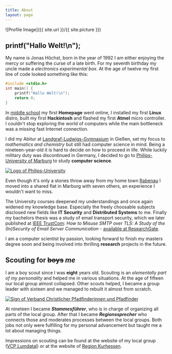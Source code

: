 ```yaml
---
title: About
layout: page
---
```

![Profile Image]({{ site.url }}/{{ site.picture }})

## printf("Hallo Welt!\n");

My name is Jonas Höchst, born in the year of 1992 I am either enjoying the mercy or suffering the curse of a late birth. For my seventh birthday my uncle made a *electronics experimental box*. At the age of twelve my first line of code looked something like this:

```c
#include <stdio.h>
int main() {
	printf("Hallo Welt!\n");
	return 0;
}
```

In [middle school](http://www.lumdatalschule.de) my first **Homepage** went online, I installed my first **Linux** distro, built my first **Hackintosh** and flashed my first **Atmel** micro controller. I couldn't stop exploring the world of computers while the main bottleneck was a missing fast Internet connection.

I did my Abitur at [Landgraf-Ludwigs-Gymnasium](http://www.llg-giessen.de) in Gießen, set my focus to *mathematics and chemistry* but still had computer science in mind. Being a nineteen-year-old it is hard to decide on how to proceed in life. While luckily military duty was discontinued in Germany, I decided to go to [Philips-University of Marburg](http://www.uni-marburg.de) to study **computer science**. 

[![Logo of Philips-University](https://upload.wikimedia.org/wikipedia/commons/9/9c/Uni_Marburg_Logo.svg)](https://commons.wikimedia.org/wiki/File:Uni_Marburg_Logo.svg)

Even though it's only a stones throw away from my home town [Rabenau](http://www.rabenau.de) I moved into a shared flat in Marburg with seven others, an experience I wouldn't want to miss.

The University courses deepened my understandings and once again widened my knowledge base. Especially the freely choosable subjects disclosed new fields like **IT Security** and **Distributed Systems** to me. Finally my bachelors thesis was a study of email transport security, which we later published at [IEEE TrustCom](http://ieeexplore.ieee.org/xpl/articleDetails.jsp?reload=true&arnumber=7345294): *How to Misuse SMTP over TLS: A Study of the (In)Security of Email Server Communication* - [available at ResearchGate](https://www.researchgate.net/publication/292552299_How_to_Misuse_SMTP_over_TLS_A_Study_of_the_InSecurity_of_Email_Server_Communication).

I am a computer scientist by passion, looking forward to finish my masters degree soon and being involved into thrilling **research** projects in the future.

## Scouting for <s>boys</s> *me*

I am a boy scout since I was **eight** years old. Scouting is an *elementally part of my personality* and helped me in various situations. At the age of fifteen our local group almost collapsed. Other scouts helped, I became a group leader with sixteen and we managed to rebuilt it almost from scratch. 

[![Sign of Verband Christlicher Pfadfinderinnen und Pfadfinder](https://upload.wikimedia.org/wikipedia/commons/8/87/Verband_Christlicher_Pfadfinderinnen_und_Pfadfinder_%28VCP%29_Logo_%28Lilie%29.svg)](https://upload.wikimedia.org/wikipedia/commons/8/87/Verband_Christlicher_Pfadfinderinnen_und_Pfadfinder_%28VCP%29_Logo_%28Lilie%29.svg)

At nineteen I became ***Stammesführer***, who is in charge of organizing all parts of the local group. After that I became ***Regionssprecher*** who connects those and moderates processes between the local groups. Both jobs not only were fulfilling for my personal advancement but taught me a lot about managing things.

Impressions on scouting can be found at the website of my local group ([VCP Lumdatal](http://www.vcp-lumdatal.de)) or at the website of [Region Kurhessen](https://vcp-kurhessen.info). 

